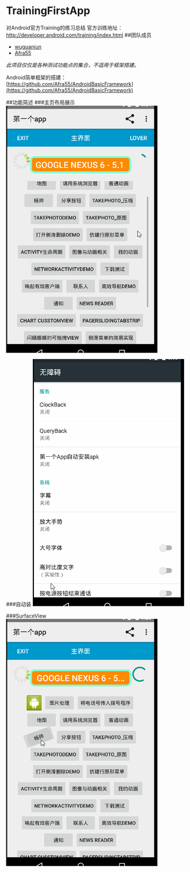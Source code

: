 # TrainingFirstApp
对Android官方Training的练习总结
官方训练地址：http://developer.android.com/training/index.html
##团队成员
* [wuguanjun](https://github.com/wuguanjun "wuguanju")
* [Afra55](https://github.com/Afra55 "yangshuai")

*此项目仅仅是各种测试功能点的集合，不适用于框架搭建。*

Android简单框架的搭建：
[https://github.com/Afra55/AndroidBasicFramework](https://github.com/Afra55/AndroidBasicFramework)

##功能简述
###主页布局展示
![home](https://raw.githubusercontent.com/Afra55/TrainingFirstApp/master/readme_img/show_home.gif)

###自动装
![自动装](https://raw.githubusercontent.com/Afra55/TrainingFirstApp/master/readme_img/auto_install.gif)

###SurfaceView
![SurfaceView](https://raw.githubusercontent.com/Afra55/TrainingFirstApp/master/readme_img/surfaceView_temp.gif)